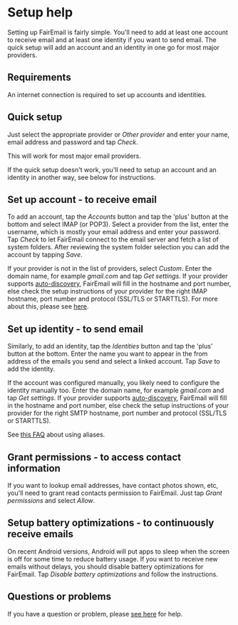 # Setup help

Setting up FairEmail is fairly simple.
You'll need to add at least one account to receive email and at least one identity if you want to send email.
The quick setup will add an account and an identity in one go for most major providers.


## Requirements

An internet connection is required to set up accounts and identities.


## Quick setup

Just select the appropriate provider or *Other provider* and enter your name, email address and password and tap *Check*.

This will work for most major email providers.

If the quick setup doesn't work, you'll need to setup an account and an identity in another way, see below for instructions.


## Set up account - to receive email

To add an account, tap the *Accounts* button and tap the 'plus' button at the bottom and select IMAP (or POP3).
Select a provider from the list, enter the username, which is mostly your email address and enter your password.
Tap *Check* to let FairEmail connect to the email server and fetch a list of system folders.
After reviewing the system folder selection you can add the account by tapping *Save*.

If your provider is not in the list of providers, select *Custom*.
Enter the domain name, for example *gmail.com* and tap *Get settings*.
If your provider supports [auto-discovery](https://tools.ietf.org/html/rfc6186), FairEmail will fill in the hostname and port number,
else check the setup instructions of your provider for the right IMAP hostname, port number and protocol (SSL/TLS or STARTTLS).
For more about this, please see [here](https://github.com/M66B/FairEmail/blob/master/FAQ.md#authorizing-accounts).


## Set up identity - to send email

Similarly, to add an identity, tap the *Identities* button and tap the 'plus' button at the bottom.
Enter the name you want to appear in the from address of the emails you send and select a linked account.
Tap *Save* to add the identity.

If the account was configured manually, you likely need to configure the identity manually too.
Enter the domain name, for example *gmail.com* and tap *Get settings*.
If your provider supports [auto-discovery](https://tools.ietf.org/html/rfc6186), FairEmail will fill in the hostname and port number,
else check the setup instructions of your provider for the right SMTP hostname, port number and protocol (SSL/TLS or STARTTLS).

See [this FAQ](https://github.com/M66B/FairEmail/blob/master/FAQ.md#FAQ9) about using aliases.


## Grant permissions - to access contact information

If you want to lookup email addresses, have contact photos shown, etc, you'll need to grant read contacts permission to FairEmail.
Just tap *Grant permissions* and select *Allow*.


## Setup battery optimizations - to continuously receive emails

On recent Android versions, Android will put apps to sleep when the screen is off for some time to reduce battery usage.
If you want to receive new emails without delays, you should disable battery optimizations for FairEmail.
Tap *Disable battery optimizations* and follow the instructions.


## Questions or problems

If you have a question or problem, please [see here](https://github.com/M66B/FairEmail/blob/master/FAQ.md) for help.
